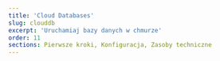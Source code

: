```yaml
---
title: 'Cloud Databases'
slug: clouddb
excerpt: 'Uruchamiaj bazy danych w chmurze'
order: 11
sections: Pierwsze kroki, Konfiguracja, Zasoby techniczne
---
```


